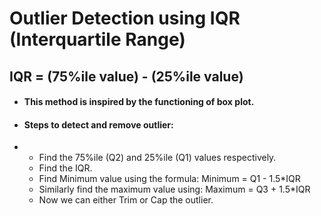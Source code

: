 # Outlier Detection using IQR (Interquartile Range)
## IQR = (75%ile value) - (25%ile value)
- #### This method is inspired by the functioning of box plot.
- #### Steps to detect and remove outlier:
- - Find the 75%ile (Q2) and 25%ile (Q1) values respectively.
  - Find the IQR.
  - Find Minimum value using the formula: Minimum = Q1 - 1.5*IQR
  - Similarly find the maximum value using: Maximum = Q3 + 1.5*IQR
  - Now we can either Trim or Cap the outlier.
